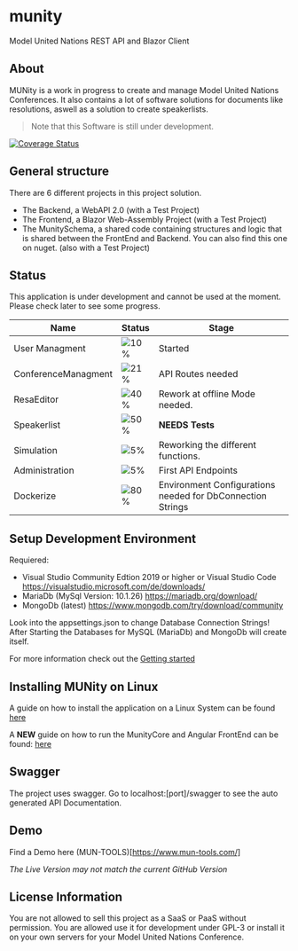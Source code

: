# munity
Model United Nations REST API and Blazor Client

## About
MUNity is a work in progress to create and manage Model United Nations Conferences. It also contains a lot of software solutions for documents like resolutions, aswell as a solution to create speakerlists.

> Note that this Software is still under development.

[![Coverage Status](https://coveralls.io/repos/github/PeerConradi/munity/badge.svg?branch=master)](https://coveralls.io/github/PeerConradi/munity?branch=master)

## General structure

There are 6 different projects in this project solution. 
* The Backend, a WebAPI 2.0 (with a Test Project)
* The Frontend, a Blazor Web-Assembly Project (with a Test Project)
* The MunitySchema, a shared code containing structures and logic that is shared between the FrontEnd and Backend. You can also find this one on nuget. (also with a Test Project)

## Status
This application is under development and cannot be used at the moment. Please check later to see some progress.


| Name                | Status                              | Stage                                                            |
| ------------------- | ----------------------------------- | ---------------------------------------------------------------- |
| User Managment      | ![10%](https://progress-bar.dev/10) | Started                                                          |
| ConferenceManagment | ![21%](https://progress-bar.dev/21) | API Routes needed                                                |
| ResaEditor          | ![40%](https://progress-bar.dev/50) | Rework at offline Mode needed. |
| Speakerlist         | ![50%](https://progress-bar.dev/90) | __NEEDS Tests__                                     |
| Simulation          | ![5%](https://progress-bar.dev/20)   | Reworking the different functions.                              |
| Administration      | ![5%](https://progress-bar.dev/5)   | First API Endpoints                                              |
| Dockerize           | ![80%](https://progress-bar.dev/80) | Environment Configurations needed for DbConnection Strings       |

## Setup Development Environment
Requiered: 
* Visual Studio Community Edtion 2019 or higher or Visual Studio Code https://visualstudio.microsoft.com/de/downloads/
* MariaDb (MySql Version: 10.1.26) https://mariadb.org/download/
* MongoDb (latest) https://www.mongodb.com/try/download/community

Look into the appsettings.json to change Database Connection Strings!
After Starting the Databases for MySQL (MariaDb) and MongoDb will create itself.

For more information check out the [Getting started](Documentation/GettingStarted.md)

## Installing MUNity on Linux

A guide on how to install the application on a Linux System can 
be found [here](Documentation/installation.md)

A __NEW__ guide on how to run the MunityCore and Angular FrontEnd can be found: [here](Documentation/docker.md)

## Swagger

The project uses swagger. Go to localhost:[port]/swagger to see the auto generated API Documentation.

## Demo

Find a Demo here (MUN-TOOLS)[https://www.mun-tools.com/]

_The Live Version may not match the current GitHub Version_

## License Information

You are not allowed to sell this project as a SaaS or PaaS without permission. You are allowed use it for development under GPL-3 or install it on your own servers for your Model United Nations Conference.


